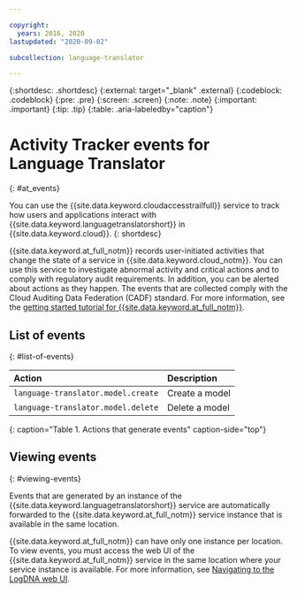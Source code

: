 ```yaml
---

copyright:
  years: 2016, 2020
lastupdated: "2020-09-02"

subcollection: language-translator

---
```


{:shortdesc: .shortdesc}
{:external: target="_blank" .external}
{:codeblock: .codeblock}
{:pre: .pre}
{:screen: .screen}
{:note: .note}
{:important: .important}
{:tip: .tip}
{:table: .aria-labeledby="caption"}

# Activity Tracker events for Language Translator
{: #at_events}

You can use the {{site.data.keyword.cloudaccesstrailfull}} service to track how users and applications interact with {{site.data.keyword.languagetranslatorshort}} in {{site.data.keyword.cloud}}.
{: shortdesc}

{{site.data.keyword.at_full_notm}} records user-initiated activities that change the state of a service in {{site.data.keyword.cloud_notm}}. You can use this service to investigate abnormal activity and critical actions and to comply with regulatory audit requirements. In addition, you can be alerted about actions as they happen. The events that are collected comply with the Cloud Auditing Data Federation (CADF) standard. For more information, see the [getting started tutorial for {{site.data.keyword.at_full_notm}}](/docs/Activity-Tracker-with-LogDNA?topic=Activity-Tracker-with-LogDNA-getting-started#getting-started).

## List of events
{: #list-of-events}

| Action | Description |
|:-----------------|:-----------------|
| `language-translator.model.create` | Create a model |
| `language-translator.model.delete` | Delete a model |
{: caption="Table 1. Actions that generate events" caption-side="top"}

## Viewing events
{: #viewing-events}

Events that are generated by an instance of the {{site.data.keyword.languagetranslatorshort}} service are automatically forwarded to the {{site.data.keyword.at_full_notm}} service instance that is available in the same location.

{{site.data.keyword.at_full_notm}} can have only one instance per location. To view events, you must access the web UI of the {{site.data.keyword.at_full_notm}} service in the same location where your service instance is available. For more information, see [Navigating to the LogDNA web UI](/docs/Activity-Tracker-with-LogDNA?topic=Activity-Tracker-with-LogDNA-launch).
